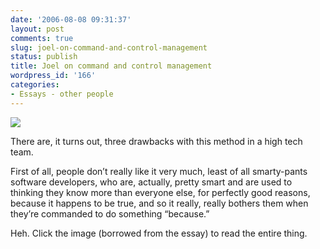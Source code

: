 ```yaml
---
date: '2006-08-08 09:31:37'
layout: post
comments: true
slug: joel-on-command-and-control-management
status: publish
title: Joel on command and control management
wordpress_id: '166'
categories:
- Essays - other people
---
```



[
![](http://www.joelonsoftware.com/items/2006/08/08protest.JPG)](http://www.joelonsoftware.com/items/2006/08/08.html)



> 
There are, it turns out, three drawbacks with this method in a high tech team.

First of all, people don’t really like it very much, least of all smarty-pants software developers, who are, actually, pretty smart and are used to thinking they know more than everyone else, for perfectly good reasons, because it happens to be true, and so it really, really bothers them when they’re commanded to do something “because.” 




Heh. Click the image (borrowed from the essay) to read the entire thing.
